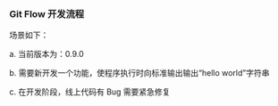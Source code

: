 ### Git Flow 开发流程

场景如下：

a. 当前版本为：0.9.0

b. 需要新开发一个功能，使程序执行时向标准输出输出“hello world”字符串

c. 在开发阶段，线上代码有 Bug 需要紧急修复
